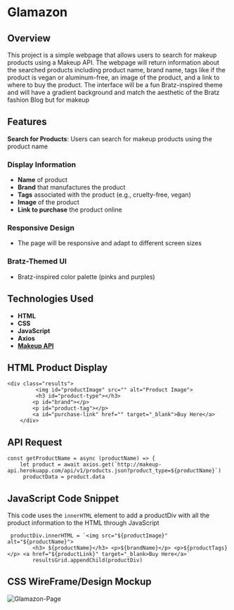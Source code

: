 # Glamazon
## Overview
This project is a simple webpage that allows users to search for makeup products using a Makeup API. The webpage will return information about the searched products including product name, brand name, tags like if the product is vegan or aluminum-free, an image of the product, and a link to where to buy the product. The interface will be a fun Bratz-inspired theme and will have a gradient background and match the aesthetic of the Bratz fashion Blog but for makeup

## Features
**Search for Products**: Users can search for makeup products using the product name
### Display Information 
- **Name** of product
- **Brand** that manufactures the product
- **Tags** associated with the product (e.g., cruelty-free, vegan)
- **Image** of the product
- **Link to purchase** the product online

### Responsive Design
- The page will be responsive and adapt to different screen sizes
### Bratz-Themed UI
- Bratz-inspired color palette (pinks and purples)

## Technologies Used 
- **HTML**
- **CSS**
- **JavaScript**
- **Axios**
- [**Makeup API**](https://makeup-api.herokuapp.com/)

## HTML Product Display
```
<div class="results">
         <img id="productImage" src="" alt="Product Image">
         <h3 id="product-type"></h3>
        <p id="brand"></p>
        <p id="product-tag"></p>
        <a id="purchase-link" href="" target="_blank">Buy Here</a>
    </div>        
```

## API Request
```
const getProductName = async (productName) => {
    let product = await axios.get(`http://makeup-api.herokuapp.com/api/v1/products.json?product_type=${productName}`)
     productData = product.data 
```
## JavaScript Code Snippet
This code uses the `innerHTML` element to add a productDiv with all the product information to the HTML through JavaScript
```
 productDiv.innerHTML = `<img src="${productImage}" alt="${productName}">
        <h3> ${productName}</h3> <p>${brandName}</p> <p>${productTags}</p> <a href="${productLink}" target="_blank>Buy Here</a>`
        resultsGrid.appendChild(productDiv)
```
## CSS WireFrame/Design Mockup
![Glamazon-Page](https://github.com/user-attachments/assets/48a72c04-2bab-4929-b2c5-15133d472fa2)




